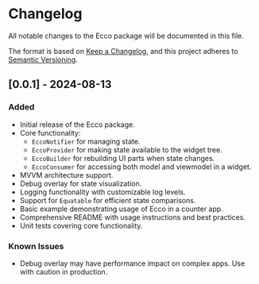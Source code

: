 # Changelog

All notable changes to the Ecco package will be documented in this file.

The format is based on [Keep a Changelog](https://keepachangelog.com/en/1.0.0/),
and this project adheres to [Semantic Versioning](https://semver.org/spec/v2.0.0.html).

## [0.0.1] - 2024-08-13

### Added
- Initial release of the Ecco package.
- Core functionality:
  - `EccoNotifier` for managing state.
  - `EccoProvider` for making state available to the widget tree.
  - `EccoBuilder` for rebuilding UI parts when state changes.
  - `EccoConsumer` for accessing both model and viewmodel in a widget.
- MVVM architecture support.
- Debug overlay for state visualization.
- Logging functionality with customizable log levels.
- Support for `Equatable` for efficient state comparisons.
- Basic example demonstrating usage of Ecco in a counter app.
- Comprehensive README with usage instructions and best practices.
- Unit tests covering core functionality.

### Known Issues
- Debug overlay may have performance impact on complex apps. Use with caution in production.
